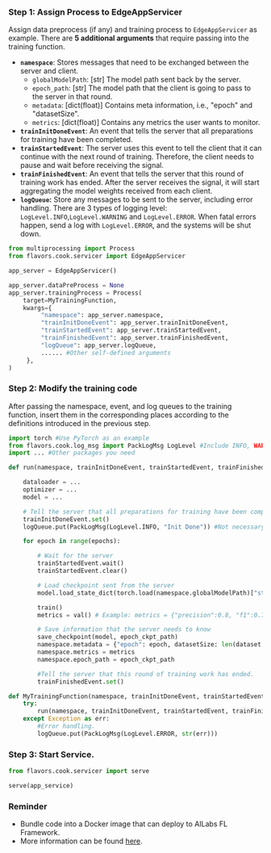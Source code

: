 ### Step 1: Assign Process to EdgeAppServicer

Assign data preprocess (if any)  and training process to `EdgeAppServicer` as example. There are **5 additional arguments** that require passing into the training function.

 - **`namespace`**: Stores messages that need to be exchanged between the server and client.
	 - `globalModelPath`: [str] The model path sent back by the server.
	 - `epoch_path`: [str] The model path that the client is going to pass to the server in that round.
	 - `metadata`: [dict(float)] Contains meta information, i.e., "epoch" and "datasetSize".
	 - `metrics`: [dict(float)] Contains any metrics the user wants to monitor.
 - **`trainInitDoneEvent`**:  An event that tells the server that all preparations for training have been completed.
 - **`trainStartedEvent`**: The server uses this event to tell the client that it can continue with the next round of training. Therefore, the client needs to pause and wait before receiving the signal.
 - **`trainFinishedEvent`**: An event that tells the server that this round of training work has ended. After the server receives the signal, it will start aggregating the model weights received from each client.
 - **`logQueue`:** Store any messages to be sent to the server, including error handling. There are 3 types of logging level: `LogLevel.INFO`,`LogLevel.WARNING` and `LogLevel.ERROR`. When fatal errors happen, send a log with `LogLevel.ERROR`, and the systems will be shut down.

```python
from multiprocessing import Process
from flavors.cook.servicer import EdgeAppServicer

app_server = EdgeAppServicer()

app_server.dataPreProcess = None
app_server.trainingProcess = Process(
    target=MyTrainingFunction,
    kwargs={
         "namespace": app_server.namespace,
         "trainInitDoneEvent": app_server.trainInitDoneEvent,
         "trainStartedEvent": app_server.trainStartedEvent,
         "trainFinishedEvent": app_server.trainFinishedEvent,
         "logQueue": app_server.logQueue,
         ...... #Other self-defined arguments
     },
)
```

### Step 2: Modify the training code

After passing the namespace, event, and log queues to the training function, insert them in the corresponding places according to the definitions introduced in the previous step.

```python
import torch #Use PyTorch as an example
from flavors.cook.log_msg import PackLogMsg LogLevel #Include INFO, WARNING, and ERROR
import ... #Other packages you need

def run(namespace, trainInitDoneEvent, trainStartedEvent, trainFinishedEvent, logQueue, **kwargs):

	dataloader = ...
	optimizer = ...
	model = ...

	# Tell the server that all preparations for training have been completed.
	trainInitDoneEvent.set()
	logQueue.put(PackLogMsg(LogLevel.INFO, "Init Done")) #Not necessary

	for epoch in range(epochs):

		# Wait for the server
		trainStartedEvent.wait()
		trainStartedEvent.clear()

		# Load checkpoint sent from the server
		model.load_state_dict(torch.load(namespace.globalModelPath)["state_dict"])

		train()
		metrics = val() # Example: metrics = {"precision":0.8, "f1":0.7}

		# Save information that the server needs to know
		save_checkpoint(model, epoch_ckpt_path)
		namespace.metadata = {"epoch": epoch, datasetSize: len(dataset["train"])}
		namespace.metrics = metrics
		namespace.epoch_path = epoch_ckpt_path

		#Tell the server that this round of training work has ended.
		trainFinishedEvent.set()
```
```python
def MyTrainingFunction(namespace, trainInitDoneEvent, trainStartedEvent, trainFinishedEvent, logQueue, **kwargs):
	try:
        run(namespace, trainInitDoneEvent, trainStartedEvent, trainFinishedEvent, logQueue, **kwargs)
    except Exception as err:
	    #Error handling.
        logQueue.put(PackLogMsg(LogLevel.ERROR, str(err)))
```

### Step 3: Start Service.
```python
from flavors.cook.servicer import serve

serve(app_service)
```

### Reminder

 - Bundle code into a Docker image that can deploy to AILabs FL Framework.
 - More information can be found [here](https://harmonia.taimedimg.com/flp/documents/fl/2.0/manuals/).

